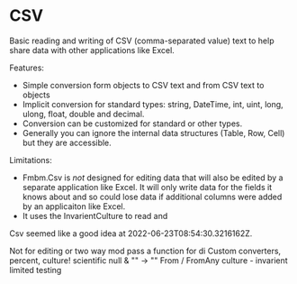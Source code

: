 CSV
===

Basic reading and writing of CSV (comma-separated value) text to help share data
with other applications like Excel.

Features:

* Simple conversion form objects to CSV text and from CSV text to objects
* Implicit conversion for standard types: string, DateTime, int, uint, long,
  ulong, float, double and decimal.
* Conversion can be customized for standard or other types.
* Generally you can ignore the internal data structures (Table, Row, Cell) but
  they are accessible.

Limitations:

* Fmbm.Csv is _not_ designed for editing data that will also be edited by a
  separate application like Excel.  It will only write data for the fields it
  knows about and so could lose data if additional columns were added by an
  applicaiton like Excel.
* It uses the InvarientCulture to read and

Csv seemed like a good idea at 2022-06-23T08:54:30.3216162Z.

Not for editing or two way mod
pass a function for di
Custom converters, percent, culture!
scientific
null & "" -> ""
From / FromAny
culture - invarient limited testing